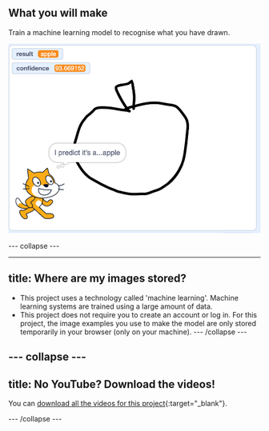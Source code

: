 ## What you will make

Train a machine learning model to recognise what you have drawn.

![A Scratch project where someone has drawn an apple and the Scratch cat is saying "I predict it's a...apple"](images/its-an-apple.png)

--- collapse ---

---
title: Where are my images stored?
---

- This project uses a technology called 'machine learning'. Machine learning systems are trained using a large amount of data. 
- This project does not require you to create an account or log in. For this project, the image examples you use to make the model are only stored temporarily in your browser (only on your machine).
--- /collapse ---

--- collapse ---
---
title: No YouTube? Download the videos!
---

You can [download all the videos for this project](https://rpf.io/p/en/doodle-detector-go){:target="_blank"}. 


--- /collapse ---
